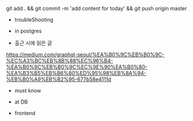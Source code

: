 


git add . && git commit -m 'add content for today' && git push origin master

- troubleShooting


- in postgres


- 출근 시에 읽은 글 

https://medium.com/graphql-seoul/%EA%B0%9C%EB%B0%9C-%EC%A3%BC%EB%8B%88%EC%96%B4-%EA%B0%9C%EB%B0%9C%EC%9E%90%EA%B0%80-%EA%B3%B5%EB%B6%80%ED%95%98%EB%8A%94-%EB%B0%A9%EB%B2%95-677b58e4111d


- must know 




- at DB 


- frontend


